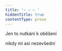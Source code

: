 ```yaml
---
title: '– – – '
hiddenTitle: true
contentType: prose
---
```


Jen to nutkání k oběšení

nikdy mi asi nezevšední

